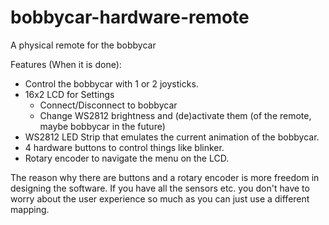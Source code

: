 # bobbycar-hardware-remote
A physical remote for the bobbycar

Features (When it is done):
  - Control the bobbycar with 1 or 2 joysticks.
  - 16x2 LCD for Settings
      - Connect/Disconnect to bobbycar
      - Change WS2812 brightness and (de)activate them (of the remote, maybe bobbycar in the future)
  - WS2812 LED Strip that emulates the current animation of the bobbycar.
  - 4 hardware buttons to control things like blinker.
  - Rotary encoder to navigate the menu on the LCD.

The reason why there are buttons and a rotary encoder is more freedom in designing the software. If you have all the sensors etc. you don't have to worry about the user experience so much as you can just use a different mapping.
